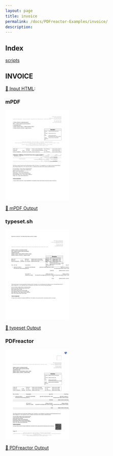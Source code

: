 ```yaml
---
layout: page
title: invoice
permalink: /docs/PDFreactor-Examples/invoice/
description: 
---
```


## Index
<div class="boxes">
                            <a href="/compare.html2pdf.tools/docs/PDFreactor-Examples/invoice/scripts/">
                                scripts
                            </a>
</div>

## INVOICE

[📄 Input HTML](/html/PDFreactor%20Examples/invoice/invoice.html):

### mPDF
![mPDF Preview](mpdf__html_PDFreactor_Examples_invoice_invoice.html.png) 

[📕 mPDF Output](mpdf__html_PDFreactor_Examples_invoice_invoice.html.pdf)

### typeset.sh
![typeset Preview](typeset__html_PDFreactor_Examples_invoice_invoice.html.png) 

[📕 typeset Output](typeset__html_PDFreactor_Examples_invoice_invoice.html.pdf)

### PDFreactor
![PDFreactor Preview](pdfreactor__html_PDFreactor_Examples_invoice_invoice.html.png) 

[📕 PDFreactor Output](pdfreactor__html_PDFreactor_Examples_invoice_invoice.html.pdf)


